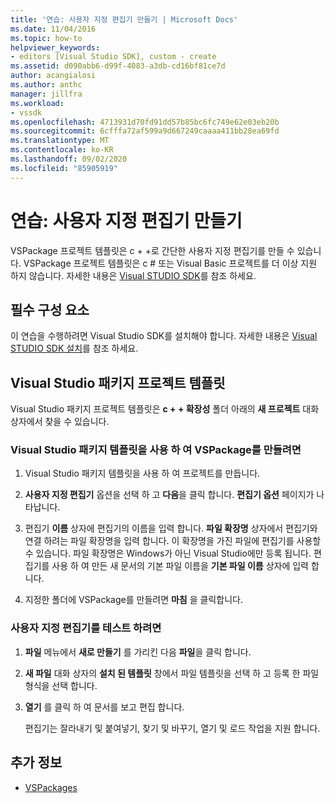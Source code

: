```yaml
---
title: '연습: 사용자 지정 편집기 만들기 | Microsoft Docs'
ms.date: 11/04/2016
ms.topic: how-to
helpviewer_keywords:
- editors [Visual Studio SDK], custom - create
ms.assetid: d090abb6-d99f-4083-a3db-cd16bf81ce7d
author: acangialosi
ms.author: anthc
manager: jillfra
ms.workload:
- vssdk
ms.openlocfilehash: 4713931d70fd91dd57b85bc6fc749e62e03eb20b
ms.sourcegitcommit: 6cfffa72af599a9d667249caaaa411bb28ea69fd
ms.translationtype: MT
ms.contentlocale: ko-KR
ms.lasthandoff: 09/02/2020
ms.locfileid: "85905919"
---
```

# <a name="walkthrough-create-a-custom-editor"></a>연습: 사용자 지정 편집기 만들기
VSPackage 프로젝트 템플릿은 c + +로 간단한 사용자 지정 편집기를 만들 수 있습니다. VSPackage 프로젝트 템플릿은 c # 또는 Visual Basic 프로젝트를 더 이상 지원 하지 않습니다. 자세한 내용은 [Visual STUDIO SDK](../extensibility/visual-studio-sdk.md)를 참조 하세요.

## <a name="prerequisites"></a>필수 구성 요소
 이 연습을 수행하려면 Visual Studio SDK를 설치해야 합니다. 자세한 내용은 [Visual STUDIO SDK 설치](../extensibility/installing-the-visual-studio-sdk.md)를 참조 하세요.

## <a name="the-visual-studio-package-project-template"></a>Visual Studio 패키지 프로젝트 템플릿
 Visual Studio 패키지 프로젝트 템플릿은 **c + + 확장성** 폴더 아래의 **새 프로젝트** 대화 상자에서 찾을 수 있습니다.

### <a name="to-create-a-vspackage-using-the-visual-studio-package-template"></a>Visual Studio 패키지 템플릿을 사용 하 여 VSPackage를 만들려면

1. Visual Studio 패키지 템플릿을 사용 하 여 프로젝트를 만듭니다.

2. **사용자 지정 편집기** 옵션을 선택 하 고 **다음**을 클릭 합니다. **편집기 옵션** 페이지가 나타납니다.

3. 편집기 **이름** 상자에 편집기의 이름을 입력 합니다. **파일 확장명** 상자에서 편집기와 연결 하려는 파일 확장명을 입력 합니다. 이 확장명을 가진 파일에 편집기를 사용할 수 있습니다. 파일 확장명은 Windows가 아닌 Visual Studio에만 등록 됩니다. 편집기를 사용 하 여 만든 새 문서의 기본 파일 이름을 **기본 파일 이름** 상자에 입력 합니다.

4. 지정한 폴더에 VSPackage를 만들려면 **마침** 을 클릭합니다.

### <a name="to-test-your-custom-editor"></a>사용자 지정 편집기를 테스트 하려면

1. **파일** 메뉴에서 **새로 만들기** 를 가리킨 다음 **파일**을 클릭 합니다.

2. **새 파일** 대화 상자의 **설치 된 템플릿** 창에서 파일 템플릿을 선택 하 고 등록 한 파일 형식을 선택 합니다.

3. **열기** 를 클릭 하 여 문서를 보고 편집 합니다.

     편집기는 잘라내기 및 붙여넣기, 찾기 및 바꾸기, 열기 및 로드 작업을 지원 합니다.

## <a name="see-also"></a>추가 정보
- [VSPackages](../extensibility/internals/vspackages.md)
